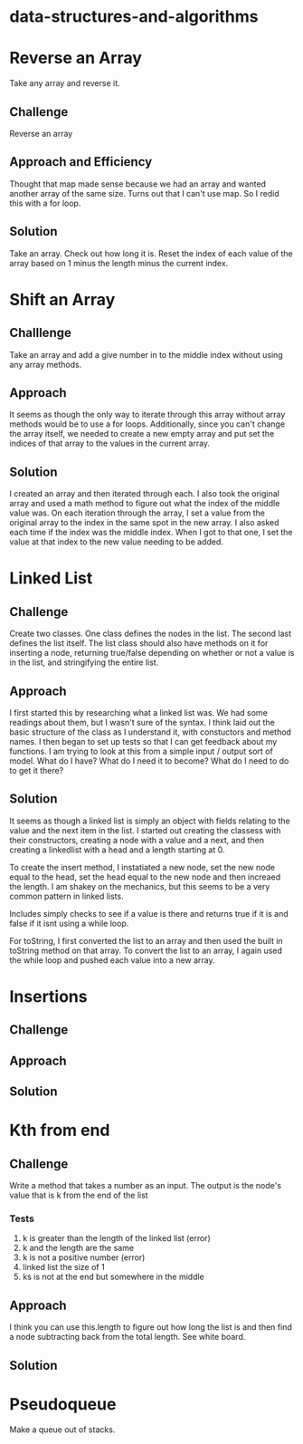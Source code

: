 # data-structures-and-algorithms

# Reverse an Array
Take any array and reverse it.

## Challenge
Reverse an array

## Approach and Efficiency
Thought that map made sense because we had an array and wanted another array of the same size. Turns out that I can't use map. So I redid this with a for loop.

## Solution
Take an array. Check out how long it is. Reset the index of each value of the array based on 1 minus the length minus the current index.

# Shift an Array

## Challlenge
Take an array and add a give number in to the middle index without using any array methods.

## Approach
It seems as though the only way to iterate through this array without array methods would be to use a for loops. Additionally, since you can't change the array itself, we needed to create a new empty array and put set the indices of that array to the values in the current array.

## Solution
I created an array and then iterated through each. I also took the original array and used a math method to figure out what the index of the middle value was. On each iteration through the array, I set a value from the original array to the index in the same spot in the new array. I also asked each time if the index was the middle index. When I got to that one, I set the value at that index to the new value needing to be added.

# Linked List

## Challenge
Create two classes. One class defines the nodes in the list. The second last defines the list itself. The list class should also have methods on it for inserting a node, returning true/false depending on whether or not a value is in the list, and stringifying the entire list.

## Approach
I first started this by researching what a linked list was. We had some readings about them, but I wasn't sure of the syntax. I think laid out the basic structure of the class as I understand it, with constuctors and method names. I then began to set up tests so that I can get feedback about my functions. I am trying to look at this from a simple input / output sort of model. What do I have? What do I need it to become? What do I need to do to get it there?



## Solution
It seems as though a linked list is simply an object with fields relating to the value and the next item in the list. I started out creating the classess with their constructors, creating a node with a value and a next, and then creating a linkedlist with a head and a length starting at 0.

To create the insert method, I instatiated a new node, set the new node equal to the head, set the head equal to the new node and then increaed the length. I am shakey on the mechanics, but this seems to be a very common pattern in linked lists.

Includes simply checks to see if a value is there and returns true if it is and false if it isnt using a while loop.

For toString, I first converted the list to an array and then used the built in toString method on that array. To convert the list to an array, I again used the while loop and pushed each value into a new array.

# Insertions

## Challenge

## Approach

## Solution

# Kth from end

## Challenge
Write a method that takes a number as an input. The output is the node's value that is k from the end of the list

### Tests
1. k is greater than the length of the linked list (error)
2. k and the length are the same
3. k is not a positive number (error)
4. linked list the size of 1
5. ks is not at the end but somewhere in the middle

## Approach
I think you can use this.length to figure out how long the list is and then find a node subtracting back from the total length. See white board.


## Solution

# Pseudoqueue
Make a queue out of stacks.